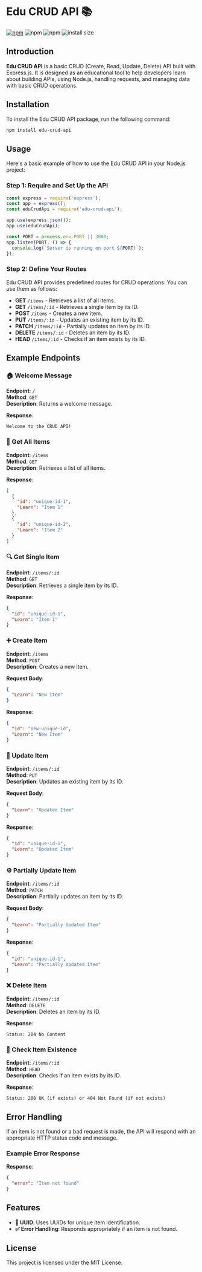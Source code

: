 # Edu CRUD API 📚

[![npm](https://img.shields.io/npm/v/edu-crud-api)](https://npmjs.org/package/edu-crud-api)
![npm](https://img.shields.io/npm/dm/edu-crud-api)
![npm](https://img.shields.io/npm/dw/edu-crud-api)
![install size](https://packagephobia.com/badge?p=edu-crud-api)
## Introduction
**Edu CRUD API** is a basic CRUD (Create, Read, Update, Delete) API built with Express.js. It is designed as an educational tool to help developers learn about building APIs, using Node.js, handling requests, and managing data with basic CRUD operations.

## Installation
To install the Edu CRUD API package, run the following command:

```bash
npm install edu-crud-api
```

## Usage
Here's a basic example of how to use the Edu CRUD API in your Node.js project:

### Step 1: Require and Set Up the API

```javascript
const express = require('express');
const app = express();
const eduCrudApi = require('edu-crud-api');

app.use(express.json());
app.use(eduCrudApi);

const PORT = process.env.PORT || 3000;
app.listen(PORT, () => {
  console.log(`Server is running on port ${PORT}`);
});
```

### Step 2: Define Your Routes
Edu CRUD API provides predefined routes for CRUD operations. You can use them as follows:

- **GET** `/items` - Retrieves a list of all items.
- **GET** `/items/:id` - Retrieves a single item by its ID.
- **POST** `/items` - Creates a new item.
- **PUT** `/items/:id` - Updates an existing item by its ID.
- **PATCH** `/items/:id` - Partially updates an item by its ID.
- **DELETE** `/items/:id` - Deletes an item by its ID.
- **HEAD** `/items/:id` - Checks if an item exists by its ID.

## Example Endpoints

### 🏠 Welcome Message
**Endpoint**: `/`  
**Method**: `GET`  
**Description**: Returns a welcome message.

**Response**:
```
Welcome to the CRUD API!
```

### 📜 Get All Items
**Endpoint**: `/items`  
**Method**: `GET`  
**Description**: Retrieves a list of all items.

**Response**:
```json
[
  {
    "id": "unique-id-1",
    "Learn": "Item 1"
  },
  {
    "id": "unique-id-2",
    "Learn": "Item 2"
  }
]
```

### 🔍 Get Single Item
**Endpoint**: `/items/:id`  
**Method**: `GET`  
**Description**: Retrieves a single item by its ID.

**Response**:
```json
{
  "id": "unique-id-1",
  "Learn": "Item 1"
}
```

### ➕ Create Item
**Endpoint**: `/items`  
**Method**: `POST`  
**Description**: Creates a new item.

**Request Body**:
```json
{
  "Learn": "New Item"
}
```

**Response**:
```json
{
  "id": "new-unique-id",
  "Learn": "New Item"
}
```

### 🔄 Update Item
**Endpoint**: `/items/:id`  
**Method**: `PUT`  
**Description**: Updates an existing item by its ID.

**Request Body**:
```json
{
  "Learn": "Updated Item"
}
```

**Response**:
```json
{
  "id": "unique-id-1",
  "Learn": "Updated Item"
}
```

### ⚙️ Partially Update Item
**Endpoint**: `/items/:id`  
**Method**: `PATCH`  
**Description**: Partially updates an item by its ID.

**Request Body**:
```json
{
  "Learn": "Partially Updated Item"
}
```

**Response**:
```json
{
  "id": "unique-id-1",
  "Learn": "Partially Updated Item"
}
```

### ❌ Delete Item
**Endpoint**: `/items/:id`  
**Method**: `DELETE`  
**Description**: Deletes an item by its ID.

**Response**:
```
Status: 204 No Content
```

### 🔎 Check Item Existence
**Endpoint**: `/items/:id`  
**Method**: `HEAD`  
**Description**: Checks if an item exists by its ID.

**Response**:
```
Status: 200 OK (if exists) or 404 Not Found (if not exists)
```

## Error Handling
If an item is not found or a bad request is made, the API will respond with an appropriate HTTP status code and message.

### Example Error Response

**Response**:
```json
{
  "error": "Item not found"
}
```

## Features
- **🔑 UUID**: Uses UUIDs for unique item identification.
- **✅ Error Handling**: Responds appropriately if an item is not found.

## License
This project is licensed under the MIT License.
